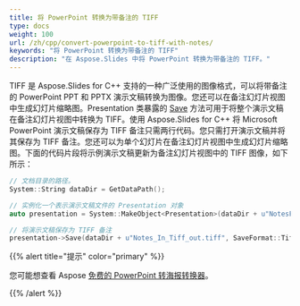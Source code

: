 ```yaml
---
title: 将 PowerPoint 转换为带备注的 TIFF
type: docs
weight: 100
url: /zh/cpp/convert-powerpoint-to-tiff-with-notes/
keywords: "将 PowerPoint 转换为带备注的 TIFF"
description: "在 Aspose.Slides 中将 PowerPoint 转换为带备注的 TIFF。"
---
```


TIFF 是 Aspose.Slides for C++ 支持的一种广泛使用的图像格式，可以将带备注的 PowerPoint PPT 和 PPTX 演示文稿转换为图像。您还可以在备注幻灯片视图中生成幻灯片缩略图。Presentation 类暴露的 [Save](https://reference.aspose.com/slides/cpp/class/aspose.slides.presentation#afcd59ec697bf05c10f78c3869de2ec9e) 方法可用于将整个演示文稿在备注幻灯片视图中转换为 TIFF。使用 Aspose.Slides for C++ 将 Microsoft PowerPoint 演示文稿保存为 TIFF 备注只需两行代码。您只需打开演示文稿并将其保存为 TIFF 备注。您还可以为单个幻灯片在备注幻灯片视图中生成幻灯片缩略图。下面的代码片段将示例演示文稿更新为备注幻灯片视图中的 TIFF 图像，如下所示：

``` cpp
// 文档目录的路径。
System::String dataDir = GetDataPath();

// 实例化一个表示演示文稿文件的 Presentation 对象
auto presentation = System::MakeObject<Presentation>(dataDir + u"NotesFile.pptx");

// 将演示文稿保存为 TIFF 备注
presentation->Save(dataDir + u"Notes_In_Tiff_out.tiff", SaveFormat::Tiff);
```

{{% alert title="提示" color="primary" %}}

您可能想查看 Aspose [免费的 PowerPoint 转海报转换器](https://products.aspose.app/slides/conversion/convert-ppt-to-poster-online)。

{{% /alert %}}